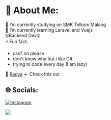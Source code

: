 # 💫 About Me:
🔭 I’m currently studying on SMK Telkom Malang<br>🌱 I’m currently learning Laravel and Vuejs<br>🤓Backend Dev🤓<br>⚡ Fun fact: <ul><li>css? no please</li><li>don't know why but i like C#</li><li>trying to code every day (I am lazy)</li></ul>💫 [Radya](https://radyai.github.io/radya/) <- Check this out


## 🌐 Socials:
[![Instagram](https://img.shields.io/badge/Instagram-%23E4405F.svg?logo=Instagram&logoColor=white)](https://instagram.com/r4dy.a) 

![](https://github-readme-stats.vercel.app/api/top-langs/?username=RadyaI&theme=vue-dark&hide_border=false&include_all_commits=false&count_private=false&layout=compact)

<!-- Proudly created with GPRM ( https://gprm.itsvg.in ) -->
